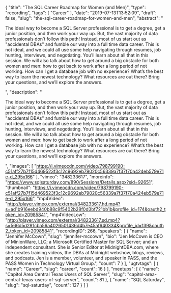 {
  "title": "The SQL Career Roadmap for Women (and Men)",
  "type": "recording",
  "tags": [
    "Career"
  ],
  "date": "2019-07-13T13:52:09",
  "draft": false,
  "slug": "the-sql-career-roadmap-for-women-and-men",
  "abstract": "<p>The ideal way to become a SQL Server professional is to get a degree, get a junior position, and then work your way up. But, the vast majority of data professionals don’t follow this path! Instead, most of us start out as \"accidental DBAs\" and fumble our way into a full time data career. This is not ideal, and we could all use some help navigating through resumes, job hunting, interviews, and negotiating. You’ll learn about all that in this session. We will also talk about how to get around a big obstacle for both women and men: how to get back to work after a long period of not working. How can I get a database job with no experience? What’s the best way to learn the newest technology? What resources are out there? Bring your questions, and we’ll explore the answers.</p>",
  "description": "<p>The ideal way to become a SQL Server professional is to get a degree, get a junior position, and then work your way up. But, the vast majority of data professionals don’t follow this path! Instead, most of us start out as \"accidental DBAs\" and fumble our way into a full time data career. This is not ideal, and we could all use some help navigating through resumes, job hunting, interviews, and negotiating. You’ll learn about all that in this session. We will also talk about how to get around a big obstacle for both women and men: how to get back to work after a long period of not working. How can I get a database job with no experience? What’s the best way to learn the newest technology? What resources are out there? Bring your questions, and we’ll explore the answers.</p>",
  "images": [
    "https://i.vimeocdn.com/video/798799190-c51aff27b7f15d469523f3c12c9692eb79020c56339a7f37f70a424eb579e71e-d_295x166"
  ],
  "vimeo": "348233617",
  "moreinfo": "https://www.sqlsaturday.com/890/Sessions/Details.aspx?sid=92651",
  "thumbnail": "https://i.vimeocdn.com/video/798799190-c51aff27b7f15d469523f3c12c9692eb79020c56339a7f37f70a424eb579e71e-d_295x166",
  "mp4Video": "http://player.vimeo.com/external/348233617.hd.mp4?s=ad1b916eebd940b88c9f5402b28f0d3bf721bb1b&profile_id=174&oauth2_token_id=20985841",
  "mp4VideoLow": "http://player.vimeo.com/external/348233617.sd.mp4?s=566d5d281cba56a4026501436d4b7e45af640334&profile_id=139&oauth2_token_id=20985841",
  "recordingID": 266,
  "speakers": [
    {
      "name": "Jennifer McCown",
      "slug": "jennifer-mccown",
      "bio": "Jen McCown is CEO of MinionWare, LLC; a Microsoft Certified Master for SQL Server; and an independent consultant. She is Senior Editor at MidnightDBA.com, where she creates training videos, the DBAs at Midnight webshow, blogs, reviews, and podcasts. Jen is a member, volunteer, and speaker in PASS, and the PASS Women in Technology Virtual Group.",
      "count": 7
    }
  ],
  "ugtvtags": [
    {
      "name": "Career",
      "slug": "career",
      "count": 16
    }
  ],
  "meetups": [
    {
      "name": "Capitol Area Central Texas Users of SQL Server",
      "slug": "capitol-area-central-texas-users-of-sql-server",
      "count": 81
    },
    {
      "name": "SQL Saturday",
      "slug": "sql-saturday",
      "count": 127
    }
  ]
}